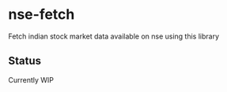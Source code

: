 # nse-fetch

Fetch indian stock market data available on nse using this library

## Status

Currently WIP
